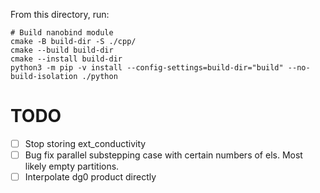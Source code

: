From this directory, run:

```
# Build nanobind module
cmake -B build-dir -S ./cpp/
cmake --build build-dir
cmake --install build-dir
python3 -m pip -v install --config-settings=build-dir="build" --no-build-isolation ./python
```

TODO
====

- [ ] Stop storing ext_conductivity
- [ ] Bug fix parallel substepping case with certain numbers of els. Most likely empty partitions.
- [ ] Interpolate dg0 product directly
